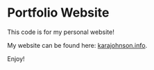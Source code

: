 # Portfolio Website

This code is for my personal website! 

My website can be found here: <a href="https://karajohnson.info/">karajohnson.info</a>. 

Enjoy!
